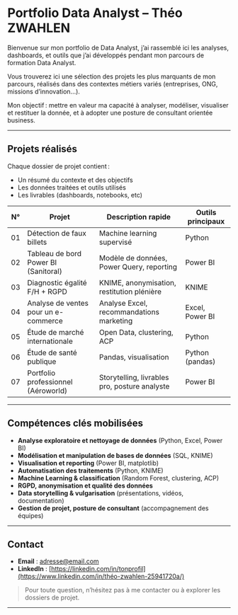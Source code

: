 # Portfolio Data Analyst – Théo ZWAHLEN

Bienvenue sur mon portfolio de Data Analyst, j’ai rassemblé ici les analyses, dashboards, et outils que j’ai développés pendant mon parcours de formation Data Analyst. 

Vous trouverez ici une sélection des projets les plus marquants de mon parcours, réalisés dans des contextes métiers variés (entreprises, ONG, missions d’innovation…).  

Mon objectif : mettre en valeur ma capacité à analyser, modéliser, visualiser et restituer la donnée, et à adopter une posture de consultant orientée business.

---

## Projets réalisés

Chaque dossier de projet contient :  
- Un résumé du contexte et des objectifs  
- Les données traitées et outils utilisés  
- Les livrables (dashboards, notebooks, etc)

| N° | Projet                                    | Description rapide                                   | Outils principaux      |
|----|-------------------------------------------|------------------------------------------------------|-----------------------|
| 01 | Détection de faux billets                 | Machine learning supervisé                           | Python     |
| 02 | Tableau de bord Power BI (Sanitoral)      | Modèle de données, Power Query, reporting            | Power BI              |
| 03 | Diagnostic égalité F/H + RGPD             | KNIME, anonymisation, restitution plénière           | KNIME                 |
| 04 | Analyse de ventes pour un e-commerce      | Analyse Excel, recommandations marketing             | Excel, Power BI       |
| 05 | Étude de marché internationale            | Open Data, clustering, ACP                           | Python           |
| 06 | Étude de santé publique             | Pandas, visualisation            | Python (pandas)       |
| 07 | Portfolio professionnel (Aéroworld)       | Storytelling, livrables pro, posture analyste        | Power BI        |


---

## Compétences clés mobilisées

- **Analyse exploratoire et nettoyage de données** (Python, Excel, Power BI)
- **Modélisation et manipulation de bases de données** (SQL, KNIME)
- **Visualisation et reporting** (Power BI, matplotlib)
- **Automatisation des traitements** (Python, KNIME)
- **Machine Learning & classification** (Random Forest, clustering, ACP)
- **RGPD, anonymisation et qualité des données**
- **Data storytelling & vulgarisation** (présentations, vidéos, documentation)
- **Gestion de projet, posture de consultant** (accompagnement des équipes)

---

## Contact

- **Email** : [adresse@email.com](mailto:zwah972@gmail.com)
- **LinkedIn** : [https://linkedin.com/in/tonprofil](https://www.linkedin.com/in/théo-zwahlen-25941720a/)

> Pour toute question, n’hésitez pas à me contacter ou à explorer les dossiers de projet.  

---

